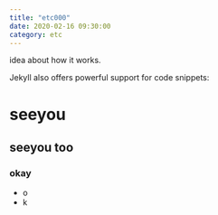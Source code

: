 ```yaml
---
title: "etc000"
date: 2020-02-16 09:30:00
category: etc
---
```

idea about how it works.

Jekyll also offers powerful support for code snippets:
# seeyou
## seeyou too
### okay
* o
* k
